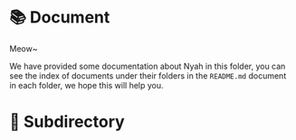 # 📚 Document

Meow~

We have provided some documentation about Nyah in this folder, you can see the index of documents under their
folders in the `README.md` document in each folder, we hope this will help you.

# 📂 Subdirectory
